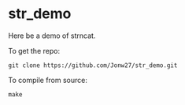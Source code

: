 # str_demo
Here be a demo of strncat.

To get the repo:
```
git clone https://github.com/Jonw27/str_demo.git
```

To compile from source:
```
make
```
